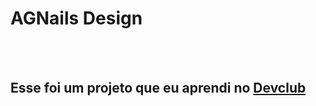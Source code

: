 <h1>AGNails Design</h1>
<br>
<br>
<h2>Esse foi um projeto que eu aprendi no <a href="htpps://rodolfomori.com.br/deviclub">Devclub</a></h2>
